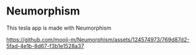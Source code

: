# Neumorphism
This tesla app is made with Neumorphism 

https://github.com/mooji-m/Neumorphism/assets/124574973/769d87d2-5fad-4e1b-8d67-f3b1e1528a37
